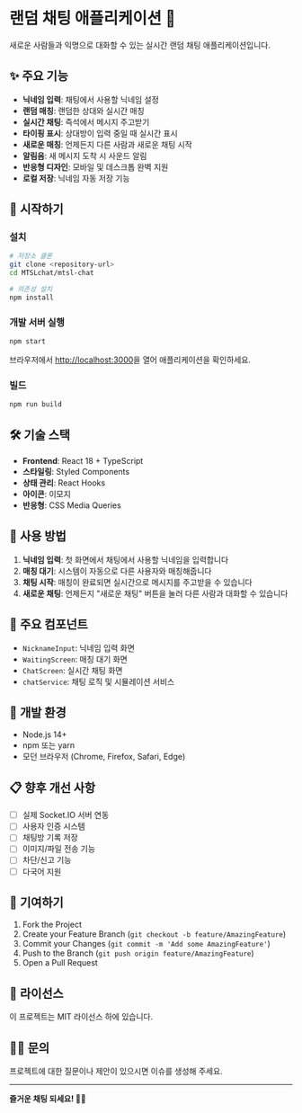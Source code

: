 # 랜덤 채팅 애플리케이션 🎯

새로운 사람들과 익명으로 대화할 수 있는 실시간 랜덤 채팅 애플리케이션입니다.

## ✨ 주요 기능

- **닉네임 입력**: 채팅에서 사용할 닉네임 설정
- **랜덤 매칭**: 랜덤한 상대와 실시간 매칭
- **실시간 채팅**: 즉석에서 메시지 주고받기
- **타이핑 표시**: 상대방이 입력 중일 때 실시간 표시
- **새로운 매칭**: 언제든지 다른 사람과 새로운 채팅 시작
- **알림음**: 새 메시지 도착 시 사운드 알림
- **반응형 디자인**: 모바일 및 데스크톱 완벽 지원
- **로컬 저장**: 닉네임 자동 저장 기능

## 🚀 시작하기

### 설치

```bash
# 저장소 클론
git clone <repository-url>
cd MTSLchat/mtsl-chat

# 의존성 설치
npm install
```

### 개발 서버 실행

```bash
npm start
```

브라우저에서 [http://localhost:3000](http://localhost:3000)을 열어 애플리케이션을 확인하세요.

### 빌드

```bash
npm run build
```

## 🛠️ 기술 스택

- **Frontend**: React 18 + TypeScript
- **스타일링**: Styled Components
- **상태 관리**: React Hooks
- **아이콘**: 이모지
- **반응형**: CSS Media Queries

## 📱 사용 방법

1. **닉네임 입력**: 첫 화면에서 채팅에서 사용할 닉네임을 입력합니다
2. **매칭 대기**: 시스템이 자동으로 다른 사용자와 매칭해줍니다
3. **채팅 시작**: 매칭이 완료되면 실시간으로 메시지를 주고받을 수 있습니다
4. **새로운 채팅**: 언제든지 "새로운 채팅" 버튼을 눌러 다른 사람과 대화할 수 있습니다

## 🎨 주요 컴포넌트

- `NicknameInput`: 닉네임 입력 화면
- `WaitingScreen`: 매칭 대기 화면
- `ChatScreen`: 실시간 채팅 화면
- `chatService`: 채팅 로직 및 시뮬레이션 서비스

## 🔧 개발 환경

- Node.js 14+
- npm 또는 yarn
- 모던 브라우저 (Chrome, Firefox, Safari, Edge)

## 📋 향후 개선 사항

- [ ] 실제 Socket.IO 서버 연동
- [ ] 사용자 인증 시스템
- [ ] 채팅방 기록 저장
- [ ] 이미지/파일 전송 기능
- [ ] 차단/신고 기능
- [ ] 다국어 지원

## 🤝 기여하기

1. Fork the Project
2. Create your Feature Branch (`git checkout -b feature/AmazingFeature`)
3. Commit your Changes (`git commit -m 'Add some AmazingFeature'`)
4. Push to the Branch (`git push origin feature/AmazingFeature`)
5. Open a Pull Request

## 📄 라이선스

이 프로젝트는 MIT 라이선스 하에 있습니다.

## 🙋‍♂️ 문의

프로젝트에 대한 질문이나 제안이 있으시면 이슈를 생성해 주세요.

---

**즐거운 채팅 되세요! 💬✨**
